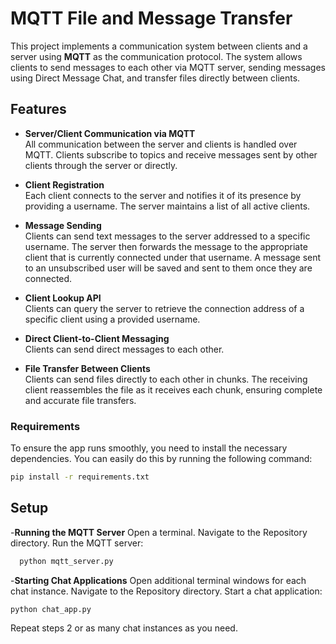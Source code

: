 # MQTT File and Message Transfer

This project implements a communication system between clients and a server using **MQTT** as the communication protocol. The system allows clients to send messages to each other via MQTT server, sending messages using Direct Message Chat, and transfer files directly between clients.

## Features

- **Server/Client Communication via MQTT**  
  All communication between the server and clients is handled over MQTT. Clients subscribe to topics and receive messages sent by other clients through the server or directly.

- **Client Registration**  
  Each client connects to the server and notifies it of its presence by providing a username. The server maintains a list of all active clients.

- **Message Sending**  
  Clients can send text messages to the server addressed to a specific username. The server then forwards the message to the appropriate client that is currently connected under that username.
  A message sent to an unsubscribed user will be saved and sent to them once they are connected.

- **Client Lookup API**  
  Clients can query the server to retrieve the connection address of a specific client using a provided username.

- **Direct Client-to-Client Messaging**  
  Clients can send direct messages to each other.

- **File Transfer Between Clients**  
  Clients can send files directly to each other in chunks. The receiving client reassembles the file as it receives each chunk, ensuring complete and accurate file transfers.

### Requirements

To ensure the app runs smoothly, you need to install the necessary dependencies. You can easily do this by running the following command:

```bash
pip install -r requirements.txt
```
## Setup

  -**Running the MQTT Server**
    Open a terminal.
    Navigate to the Repository directory.
    Run the MQTT server:
  ```bash
    python mqtt_server.py
  ```
  -**Starting Chat Applications**
  Open additional terminal windows for each chat instance.
  Navigate to the Repository directory.
  Start a chat application:
  ```bash
  python chat_app.py
  ```
  Repeat steps 2 or as many chat instances as you need.
